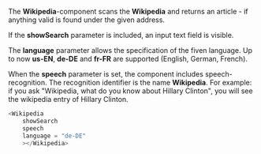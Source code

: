 The **Wikipedia**-component scans the **Wikipedia** and returns an article - if anything valid is found under the given address.

If the **showSearch** parameter is included, an input text field is visible.

The **language** parameter allows the specification of the fiven language.
Up to now **us-EN**, **de-DE** and **fr-FR** are supported (English, German, French).

When the **speech** parameter is set, the component includes speech-recognition.
The recognition identifier is the name **Wikipedia**. For example: if you ask "Wikipedia, what do you know about Hillary Clinton", you will see the wikipedia entry of Hillary Clinton.


```js
<Wikipedia
    showSearch
    speech
    language = "de-DE"
    ></Wikipedia>
```